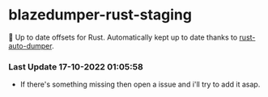 # blazedumper-rust-staging

🚀 Up to date offsets for Rust. Automatically kept up to date thanks to [rust-auto-dumper](https://github.com/Akandesh/rust-auto-dumper).


### Last Update 17-10-2022 01:05:58
- If there's something missing then open a issue and i'll try to add it asap.
